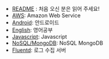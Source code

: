 * [README](README) : 처음 오신 분은 읽어 주세요!
* [AWS](/AWS/README): Amazon Web Service
* [Android](/Android/README): 안드로이드
* [English](English/README): 영어공부
* [Javascript](Javascript/README): Javascript
* [NoSQL/MongoDB](NoSQL/MongoDB/README): NoSQL MongoDB
* [Fluentd](/Fluentd): 로그 수집 서버